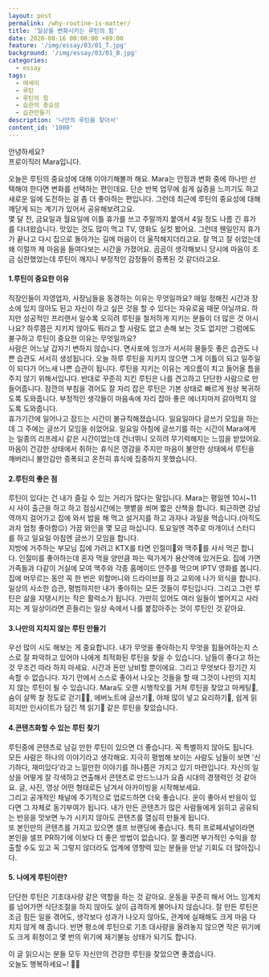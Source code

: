 ```yaml
---
layout: post
permalink: /why-routine-is-matter/
title: '일상을 변화시키는 루틴의 힘'
date: 2020-08-16 00:00:00 +09:00
feature: '/img/essay/03/01_T.jpg'
background: '/img/essay/03/01_B.jpg'
categories:
  - essay
tags:
  - 에세이
  - 루틴
  - 루틴의 힘
  - 습관의 중요성  
  - 습관만들기
description: '나만의 루틴을 찾아서'
content_id: '1000'
---
```


안녕하세요?<br>프로이직러 Mara입니다. 

오늘은 루틴의 중요성에 대해 이야기해볼까 해요. Mara는 안정과 변화 중에 하나만 선택해야 한다면 변화를 선택하는 편인데요. 단순 반복 업무에 쉽게 싫증을 느끼기도 하고 새로운 일에 도전하는 걸 좀 더 좋아하는 편입니다. 그런데 최근에 루틴의 중요성에 대해 깨닫게 되는 계기가 있어서 공유해보려고요. <br>몇 달 전, 금요일과 월요일에 이틀 휴가를 쓰고 주말까지 붙여서 4일 정도 나름 긴 휴가를 다녀왔습니다. 맛있는 것도 많이 먹고 TV, 영화도 실컷 봤어요. 그런데 웬일인지 휴가가 끝나고 다시 집으로 돌아가는 길에 마음이 더 울적해지더라고요. 잘 먹고 잘 쉬었는데 왜 이럴까 제 마음을 들여다보는 시간을 가졌어요. 곰곰이 생각해보니 당시에 마음이 조금 심란했었는데 루틴이 깨지니 부정적인 감정들이 증폭된 것 같더라고요. 

#### 1.루틴이 중요한 이유

직장인들이 자영업자, 사장님들을 동경하는 이유는 무엇일까요? 매일 정해진 시간과 장소에 있지 않아도 된고 자신이 하고 싶은 것을 할 수 있다는 자유로움 때문 아닐까요. 하지만 성공적인 프리랜서 일수록 오히려 루틴을 철저하게 지키는 분들이 더 많은 것 아시나요? 하루쯤은 지키지 않아도 뭐라고 할 사람도 없고 손해 보는 것도 없지만 그럼에도 불구하고 루틴이 중요한 이유는 무엇일까요?<br>
사람은 어느날 갑자기 변하지 않습니다. 면사포에 잉크가 서서히 물들듯 좋은 습관도 나쁜 습관도 서서히 생성됩니다. 오늘 하루 루틴을 지키지 않으면 그게 이틀이 되고 일주일이 되다가 어느새 나쁜 습관이 됩니다. 루틴을 지키는 이유는 게으름이 치고 들어올 틈을 주지 않기 위해서입니다. 반대로 꾸준히 지킨 루틴은 나를 견고하고 단단한 사람으로 만들어줍니다. 잠깐의 부침을 겪어도 잘 자리 잡은 루틴은 기본 상태로 빠르게 원상 복귀하도록 도와줍니다. 부정적인 생각들이 마음속에 자리 잡아 좋은 에너지마저 갉아먹지 않도록 도와줍니다.<br>
휴가기간에 일어나고 잠드는 시간이 불규칙해졌습니다. 일요일마다 글쓰기 모임을 하는데 그 주에는 글쓰기 모임을 쉬었어요. 일요일 아침에 글쓰기를 하는 시간이 Mara에게는 일종의 리프레시 같은 시간이었는데 건너뛰니 오히려 무기력해지는 느낌을 받았어요. 마음이 건강한 상태에서 취하는 휴식은 영감을 주지만 마음이 불안한 상태에서 루틴을 깨버리니 불안감만 증폭되고 온전히 휴식에 집중하지 못했습니다. 

#### 2.루틴의 좋은 점

루틴이 있다는 건 내가 즐길 수 있는 거리가 많다는 말입니다. Mara는 평일엔 10시~11시 사이 출근을 하고 하고 점심시간에는 햇볕을 쐬며 짧은 산책을 합니다. 퇴근하면 강남역까지 걸어가고 집에 와서 밥을 해 먹고 설거지를 하고 과자나 과일을 먹습니다.(아직도 과자 엄청 좋아함😐) 가끔 와인을 몇 모금 마십니다. 토요일엔 격주로 마개이너 스터디를 하고 일요일 아침엔 글쓰기 모임을 합니다.<br>
지방에 거주하는 부모님 집에 가려고 KTX를 타면 인절미🍡와 맥주🍺를 사서 먹곤 합니다. 인절미를 좋아하는데 혼자 먹을 양만큼 파는 떡가게가 용산역에 있거든요. 집에 가면 가족들과 다같이 거실에 모여 맥주와 각종 홈메이드 안주를 먹으며 IPTV 영화를 봅니다. 집에 머무르는 동안 꼭 한 번은 외할머니와 드라이브를 하고 교외에 나가 외식을 합니다.<br>
일상의 사소한 습관, 평범하지만 내가 좋아하는 모든 것들이 루틴입니다. 그리고 그런 루틴은 삶을 지탱시키는 작은 활력소가 됩니다. 가만히 있어도 여러 일들이 벌어지고 사라지는 게 일상이라면 흔들리는 일상 속에서 나를 붙잡아주는 것이 루틴인 것 같아요.  

#### 3.나만의 지치지 않는 루틴 만들기

우선 많이 시도 해보는 게 중요합니다. 내가 무엇을 좋아하는지 무엇을 힘들어하는지 스스로 잘 파악하고 있어야 나에게 최적화된 루틴을 찾을 수 있습니다. 남들이 좋다고 하는 것 무조건 따라 하지 마세요. 시간과 돈만 낭비할 뿐이에요. 그리고 무엇보다 장기간 지속할 수 없습니다. 자기 안에서 스스로 좋아서 나오는 것들을 할 때 그것이 나만의 지치지 않는 루틴이 될 수 있습니다. 
Mara도 오랜 시행착오를 거쳐 루틴을 찾았고 마케팅📜, 숨이 살짝 찰 정도로 걷기🏃‍♀️, 에버노트에 글쓰기📝, 야채 많이 넣고 요리하기🍳, 쉽게 읽히지만 인사이트가 담긴 책 읽기📕 같은 루틴을 찾았습니다. 

#### 4.콘텐츠화할 수 있는 루틴 찾기

루틴중에 콘텐츠로 남길 만한 루틴이 있으면 더 좋습니다. 꼭 특별하지 않아도 됩니다. 모든 사람은 하나의 이야기라고 생각해요. 지극히 평범해 보이는 사람도 남들이 보면 '신기하다, 재미있다'라고 느낄만한 이야기를 하나쯤은 가지고 있기 마련입니다. 자신의 일상을 어떻게 잘 각색하고 연출해서 콘텐츠로 만드느냐가 요즘 시대의 경쟁력인 것 같아요. 글, 사진, 영상 어떤 형태로든 남겨서 아카이빙을 시작해보세요. <br>
그리고 공개적인 채널에 주기적으로 업로드하면 더욱 좋습니다. 운이 좋아서 반응이 있다면 그 자체로 동기부여가 됩니다. 내가 만든 콘텐츠가 많은 사람들에게 읽히고 공유되는 반응을 맛보면 누가 시키지 않아도 콘텐츠를 열심히 만들게 됩니다. <br>
또 본인만의 콘텐츠를 가지고 있으면 셀프 브랜딩에 좋습니다. 특히 프로페셔널이라면 본인을 셀프 PR하기에 이보다 더 좋은 방법이 없습니다. 잘 풀리면 부가적인 수익을 창출할 수도 있고 꼭 그렇지 않더라도 업계에 영향력 있는 분들을 만날 기회도 더 많아집니다. 

#### 5. 나에게 루틴이란?

단단한 루틴은 기초대사량 같은 역할을 하는 것 같아요. 운동을 꾸준히 해서 어느 임계치를 넘어가면 식단조절을 하지 않아도 살이 급격하게 불어나지 않습니다. 잘 만든 루틴은 조금 힘든 일을 겪어도, 생각보다 성과가 나오지 않아도, 관계에 실패해도 크게 마음 다치지 않게 해 줍니다. 반면 평소에 루틴으로 기초 대사량을 올려놓지 않으면 작은 위기에도 크게 휘청이고 몇 번의 위기에 재기불능 상태가 되기도 합니다.

이 글 읽으시는 분들 모두 자신만의 건강한 루틴을 찾았으면 좋겠습니다.<br>오늘도 행복하세요~! 🙋‍♀️ 